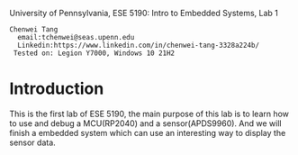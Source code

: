 University of Pennsylvania, ESE 5190: Intro to Embedded Systems, Lab 1
```
Chenwei Tang
  email:tchenwei@seas.upenn.edu
  Linkedin:https://www.linkedin.com/in/chenwei-tang-3328a224b/
 Tested on: Legion Y7000, Windows 10 21H2
```
# Introduction
This is the first lab of ESE 5190, the main purpose of this lab is to learn how to use and debug a MCU(RP2040) and a sensor(APDS9960). And we will finish a embedded system which can use an interesting way to display the sensor data.
